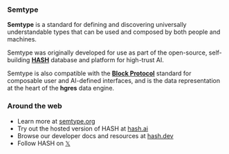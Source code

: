 <!-- GitHub links -->
[block protocol]: https://github.com/blockprotocol/blockprotocol
[hash]: https://github.com/hashintel/hash

<!-- Social links -->
[𝕏]: https://x.com/hashintel

<!-- Site links -->
[semtype.org]: https://semtype.org/?utm_medium=organic&utm_source=github_readme_semtype-profile_root
[hash.ai]: https://app.hash.ai/?utm_medium=organic&utm_source=github_readme_semtype-profile_root
[hash.dev]: https://hash.dev/?utm_medium=organic&utm_source=github_readme_semtype-profile_root

### Semtype

**Semtype** is a standard for defining and discovering universally understandable types that can be used and composed by both people and machines.

Semtype was originally developed for use as part of the open-source, self-building **[HASH]** database and platform for high-trust AI.

Semtype is also compatible with the **[Block Protocol]** standard for composable user and AI-defined interfaces, and is the data representation at the heart of the **hgres** data engine.

### Around the web

- Learn more at [semtype.org]
- Try out the hosted version of HASH at [hash.ai]
- Browse our developer docs and resources at [hash.dev]
- Follow HASH on [𝕏]
